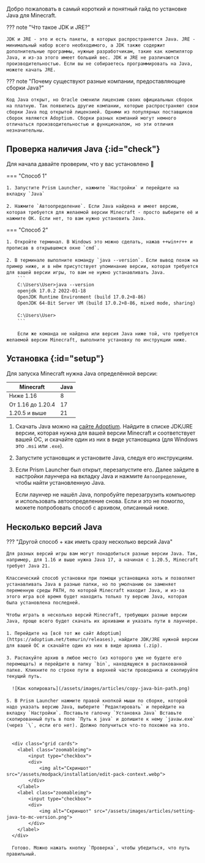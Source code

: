 Добро пожаловать в самый короткий и понятный гайд по установке Java для Minecraft.


??? note "Что такое JDK и JRE?"

    JDK и JRE - это и есть пакеты, в которых распространяется Java. JRE - минимальный набор всего необходимого, а JDK также содержит дополнительные программы, нужные разработчикам, такие как компилятор Java, и из-за этого имеет больший вес. JDK и JRE не различаются производительностью. Если вы не собираетесь программировать на Java, можете качать JRE.


??? note "Почему существуют разные компании, предоставляющие сборки Java?"

    Код Java открыт, но Oracle сменили лицензию своих официальных сборок на платную. Так появились другие компании, которые распространяют свои сборки Java под открытой лицензией. Одними из популярных поставщиков сборок являются Adoptium. Сборки разных компаний могут немного отличаться производительностью и функционалом, но эти отличия незначительны.

## Проверка наличия Java {:id="check"}

Для начала давайте проверим, что у вас установлено 👀

=== "Способ 1"

    1. Запустите Prism Launcher, нажмите `Настройки` и перейдите на вкладку `Java`

    2. Нажмите `Автоопределение`. Если Java найдена и имеет версию, которая требуется для желаемой версии Minecraft - просто выберите её и нажмите ОК. Если нет, то вам нужно установить Java.

=== "Способ 2"

    1. Откройте терминал. В Windows это можно сделать, нажав ++win+r++ и прописав в открывшемся окне `cmd`.

    2. В терминале выполните команду `java --version`. Если вывод похож на пример ниже, и в нём присутствует упоминание версии, которая требуется для вашей версии игры, то вам не нужно устанавливать Java. 
        ```
        C:\Users\User>java --version
        openjdk 17.0.2 2022-01-18
        OpenJDK Runtime Environment (build 17.0.2+8-86)
        OpenJDK 64-Bit Server VM (build 17.0.2+8-86, mixed mode, sharing)

        C:\Users\User>
        ```
    
        Если же команда не найдена или версия Java ниже той, что требуется желаемой версии Minecraft, выполните установку по инструкции ниже.

## Установка {:id="setup"}

Для запуска Minecraft нужна Java определённой версии: 

| Minecraft           | Java  | 
|---------------------|-------|
| Ниже 1.16           | 8     | 
| От 1.16 до 1.20.4   | 17    |
| 1.20.5 и выше       | 21    |

  1. Скачать Java можно на [сайте Adoptium](https://adoptium.net/temurin/releases). Найдите в списке JDK/JRE версии, которая нужна для вашей версии Minecraft и соответствует вашей ОС, и скачайте один из них в виде установщика (для Windows это `.msi` или `.exe`).
      
  2. Запустите установщик и установите Java, следуя его инструкциям.

  3. Если Prism Launcher был открыт, перезапустите его. Далее зайдите в настройки лаунчера на вкладку Java и нажмите `Автоопределение`, чтобы найти установленную Java. 

      Если лаунчер не нашёл Java, попробуйте перезагрузить компьютер и использовать автоопределение снова. Если и это не помогло, можете попробовать способ с архивом, описанный ниже.

## Несколько версий Java

??? "Другой способ + как иметь сразу несколько версий Java"

    Для разных версий игры вам могут понадобиться разные версии Java. Так, например, для 1.16 и выше нужна Java 17, а начиная с 1.20.5, Minecraft требует Java 21. 
    
    Классический способ установки при помощи установщика хоть и позволяет устанавливать Java в разные папки, но по умолчанию он заменяет переменную среды PATH, по которой Minecraft находит Java, и из-за этого игра всё время будет находить только ту версию Java, которая была установлена последней.

    Чтобы играть в несколько версий Minecraft, требующих разные версии Java, проще всего будет скачать их архивами и указать пути в лаунчере.

    1. Перейдите на [всё тот же сайт Adoptium](https://adoptium.net/temurin/releases), найдите JDK/JRE нужной версии для вашей ОС и скачайте один из них в виде архива (.zip).
        
    3. Распакуйте архив в любое место (из которого уже не будете его перемещать) и перейдите в папку `bin`, находящуюся в распакованной папке. Кликните по строке пути в верхней части проводника и скопируйте текущий путь.

      ![Как копировать](/assets/images/articles/copy-java-bin-path.png)

    5. В Prism Launcher нажмите правой кнопкой мыши по сборке, которой надо указать версию Java, выберите `Редактировать` и перейдите на вкладку `Настройки`. Поставьте галочку `Установка Java` Вставьте скопированный путь в поле `Путь к java` и допишите к нему `javaw.exe` (через `\`, если его нет). Должно получиться что-то похожее на это.


      <div class="grid cards">
        <label class="zoomableimg">
            <input type="checkbox">
            <div>
                <img alt="Скриншот" src="/assets/modpack/installation/edit-pack-context.webp">
            </div>
        </label>
        <label class="zoomableimg">
            <input type="checkbox">
            <div>
                <img alt="Скриншот" src="/assets/images/articles/setting-java-to-mc-version.png">
            </div>
        </label>
      </div>

      Готово. Можно нажать кнопку `Проверка`, чтобы убедиться, что путь правильный.

	   
